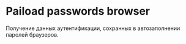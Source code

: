 # Paiload passwords browser
Получение данных аутентификации, сохранных в автозаполнении паролей браузеров.
